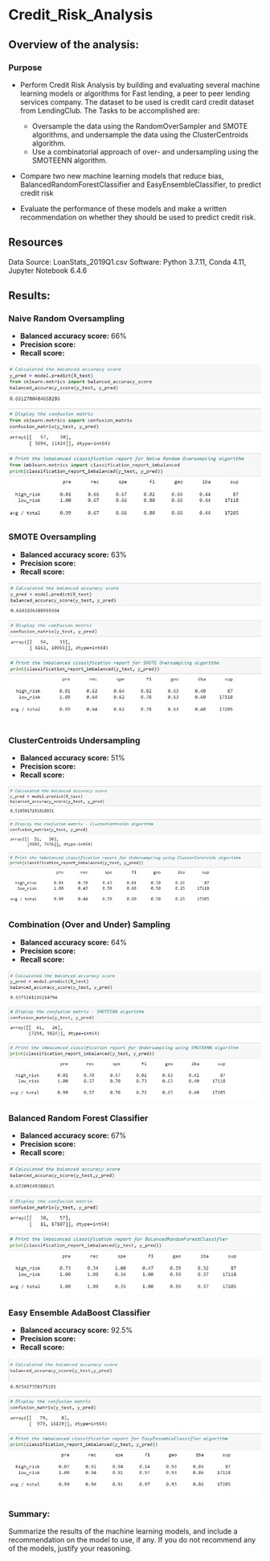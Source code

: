 # Credit_Risk_Analysis

## Overview of the analysis: 

### Purpose

- Perform Credit Risk Analysis by building and evaluating several machine learning models or algorithms for Fast lending, a peer to peer lending services company. The dataset to     be used is credit card credit dataset from LendingClub.
  The Tasks to be accomplished are:
    - Oversample the data using the RandomOverSampler and SMOTE algorithms, and undersample the data using the ClusterCentroids algorithm.
    - Use a combinatorial approach of over- and undersampling using the SMOTEENN algorithm.

- Compare two new machine learning models that reduce bias, BalancedRandomForestClassifier and EasyEnsembleClassifier, to predict credit risk
- Evaluate the performance of these models and make a written recommendation on whether they should be used to predict credit risk.

## Resources
Data Source: LoanStats_2019Q1.csv
Software: Python 3.7.11, Conda 4.11, Jupyter Notebook 6.4.6

## Results: 

### Naive Random Oversampling
- **Balanced accuracy score:** 66%
- **Precision score:**
- **Recall score:**


![Naive Random Oversampling](https://github.com/Sheetaltkr/Credit_Risk_Analysis/blob/main/Resources/naive.png)

### SMOTE Oversampling
- **Balanced accuracy score:** 63%
- **Precision score:**
- **Recall score:**


![SMOTE Oversampling](https://github.com/Sheetaltkr/Credit_Risk_Analysis/blob/main/Resources/smote.png)

### ClusterCentroids Undersampling
- **Balanced accuracy score:** 51%
- **Precision score:**
- **Recall score:**


![ClusterCentroids Undersampling](https://github.com/Sheetaltkr/Credit_Risk_Analysis/blob/main/Resources/ClusterCentroids.png)

### Combination (Over and Under) Sampling
- **Balanced accuracy score:** 64%
- **Precision score:**
- **Recall score:**


![Combination (Over and Under) Sampling](https://github.com/Sheetaltkr/Credit_Risk_Analysis/blob/main/Resources/smoteenn.png)

### Balanced Random Forest Classifier
- **Balanced accuracy score:** 67%
- **Precision score:**
- **Recall score:**


![Balanced Random Forest Classifier](https://github.com/Sheetaltkr/Credit_Risk_Analysis/blob/main/Resources/brfc.png)

### Easy Ensemble AdaBoost Classifier

- **Balanced accuracy score:** 92.5%
- **Precision score:**
- **Recall score:**

![Easy Ensemble AdaBoost Classifier](https://github.com/Sheetaltkr/Credit_Risk_Analysis/blob/main/Resources/eec.png)


### Summary: 

Summarize the results of the machine learning models, and include a recommendation on the model to use, if any. If you do not recommend any of the models, justify your reasoning.
